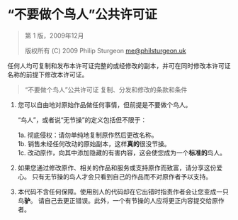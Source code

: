 # “不要做个鸟人”公共许可证

> 第 1 版，2009年12月
>
> 版权所有 (C) 2009 Philip Sturgeon <me@philsturgeon.uk>

任何人均可复制和发布本许可证完整的或经修改的副本，并可在同时修改本许可证名称的前提下修改本许可证。

> “不要做个鸟人”公共许可证
> 复制、分发和修改的条款和条件

1. 您可以自由地对原始作品做任何事情，但前提是不要做个鸟人。
   
   “鸟人”，或者说“无节操”的定义包括但不限于：

     1a. 彻底侵权：请勿单纯地复制原作然后更改名称。  
     1b. 销售未经任何改动的原始副本，这样**真的**很没节操。  
     1c. 改动原作，向其中添加隐藏的有害内容，这会使您成为一个**标准的**鸟人。  

2. 如果您通过修改原作、相关的作品和服务或支持原作而致富，请分享这份爱心。
   只有无节操的鸟人才会只看到自己的作品而不对原作者予以支持。

3. 本代码不含任何保障。使用别人的代码却在它出错时指责作者会让您变成一只鸟**驴**。
   请自己去更正错误。此外，一个有节操的人应将更正内容提交给原作者。
